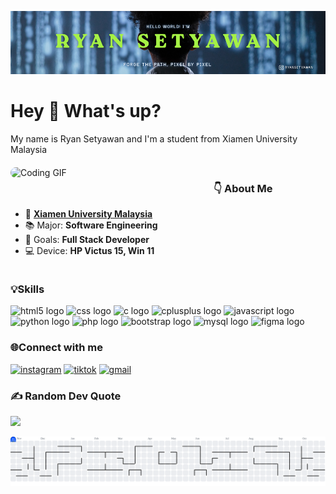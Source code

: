 ![rayensetyawan](aset/RYAN%20SETYAWAN%20(1).png)
<h1 align="left">Hey 👋 What's up?</h1>

<p align="left">My name is Ryan Setyawan and I'm a student from Xiamen University Malaysia</p>


<div style="overflow: auto; margin-top: 20px;">
  <!-- GIF -->
  <img src="https://media1.giphy.com/media/v1.Y2lkPTc5MGI3NjExaWVncHF6dWh0Z3pyaDZ6YzJ3cmk4cXpkNHRhNWx3ZWp6amw5YmszbCZlcD12MV9pbnRlcm5hbF9naWZfYnlfaWQmY3Q9Zw/H03PuVdwREB21ANkLX/giphy.gif" 
       alt="Coding GIF" width="300" 
       style="float: left; margin-right: 25px; margin-bottom: 10px; border-radius: 10px;" />

  <!-- About Me -->
  <div>
    <h3>👇 About Me</h3>
    <ul>
      <li>📍 <a href="https://www.xmu.edu.my/"><b>Xiamen University Malaysia</b></a></li>
      <li>📚 Major: <b>Software Engineering</b></li>
      <li>🎯 Goals: <b>Full Stack Developer</b></li>
      <li>💻 Device: <b>HP Victus 15, Win 11</b></li>
    </ul>
  </div>
</div>
</div>


### 💡Skills 
<div align="left">
  <img src="https://cdn.jsdelivr.net/gh/devicons/devicon/icons/html5/html5-original.svg" height="40" alt="html5 logo"  />
  
  <img src="https://cdn.jsdelivr.net/gh/devicons/devicon/icons/css3/css3-original.svg" height="40" alt="css logo"  />

  <img src="https://cdn.jsdelivr.net/gh/devicons/devicon/icons/c/c-original.svg" height="40" alt="c logo"  />

  <img src="https://cdn.jsdelivr.net/gh/devicons/devicon/icons/cplusplus/cplusplus-original.svg" height="40" alt="cplusplus logo"  />

  <img src="https://cdn.jsdelivr.net/gh/devicons/devicon/icons/javascript/javascript-original.svg" height="40" alt="javascript logo"  />

  <img src="https://cdn.jsdelivr.net/gh/devicons/devicon/icons/python/python-original.svg" height="40" alt="python logo"  />

  <img src="https://cdn.jsdelivr.net/gh/devicons/devicon/icons/php/php-original.svg" height="40" alt="php logo"  />

  <img src="https://cdn.jsdelivr.net/gh/devicons/devicon/icons/bootstrap/bootstrap-original.svg" height="40" alt="bootstrap logo"  />

  <img src="https://cdn.jsdelivr.net/gh/devicons/devicon/icons/mysql/mysql-original.svg" height="40" alt="mysql logo"  />

  <img src="https://cdn.jsdelivr.net/gh/devicons/devicon/icons/figma/figma-original.svg" height="40" alt="figma logo"  />
</div>

### 🌐Connect with me 
[![instagram](https://img.shields.io/badge/Instagram-E4405F?style=for-the-badge&logo=instagram&logoColor=white)](https://www.instagram.com/ryansetyawan/) [![tiktok](https://img.shields.io/badge/TikTok-000000?style=for-the-badge&logo=tiktok&logoColor=white)](https://www.tiktok.com/@unknownusersp) [![gmail](https://img.shields.io/badge/Gmail-D14836?style=for-the-badge&logo=gmail&logoColor=white)](mailto:ryansp42@gmail.com)

<!-- ### My Github Stats
![Ryan's GitHub stats](https://github-readme-stats.vercel.app/api?username=rayensetyawan&show_icons=true&theme=transparent) -->

### ✍️ Random Dev Quote
![](https://quotes-github-readme.vercel.app/api?type=horizontal&theme=tokyonight) 

<picture>
  <source media="(prefers-color-scheme: dark)" srcset="https://raw.githubusercontent.com/rayensetyawan/rayensetyawan/output/pacman-contribution-graph-dark.svg">
  <source media="(prefers-color-scheme: light)" srcset="https://raw.githubusercontent.com/rayensetyawan/rayensetyawan/output/pacman-contribution-graph.svg">
  <img alt="pacman contribution graph" src="https://raw.githubusercontent.com/rayensetyawan/rayensetyawan/output/pacman-contribution-graph.svg">
</picture>

<!-- ###

<div align="center">
  <a href="https://open.spotify.com/user/120107sp">
    <img src="https://spotify-recently-played-readme.vercel.app/api?user=120107sp&count=3&unique=false" alt="Spotify recently played"  />
  </a>
</div>

###

<div align="center">
  <img src="https://visitor-badge.laobi.icu/badge?page_id=rayensetyawan.rayensetyawan&"  />
</div> -->

